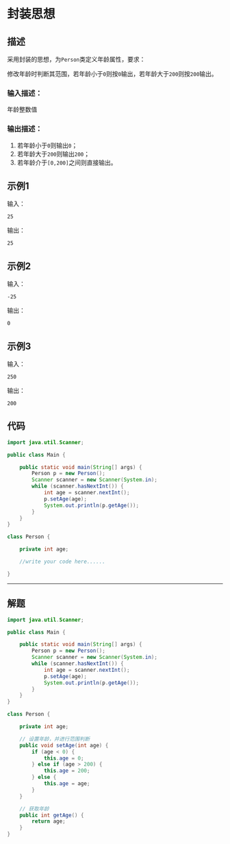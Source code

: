 # 封装思想

## 描述

采用封装的思想，为`Person`类定义年龄属性，要求：

修改年龄时判断其范围，若年龄小于`0`则按`0`输出，若年龄大于`200`则按`200`输出。

### 输入描述：

年龄整数值

### 输出描述：

1. 若年龄小于`0`则输出`0`；
2. 若年龄大于`200`则输出`200`；
3. 若年龄介于`[0,200]`之间则直接输出。

## 示例1

输入：

```
25
```


输出：

```
25
```


## 示例2

输入：

```
-25
```


输出：

```
0
```


## 示例3

输入：

```
250
```


输出：

```
200
```

## 代码

```java
import java.util.Scanner;

public class Main {

    public static void main(String[] args) {
        Person p = new Person();
        Scanner scanner = new Scanner(System.in);
        while (scanner.hasNextInt()) {
            int age = scanner.nextInt();
            p.setAge(age);
            System.out.println(p.getAge());
        }
    }
}

class Person {

    private int age;

    //write your code here......

}
```



---



## 解题

```java
import java.util.Scanner;

public class Main {

    public static void main(String[] args) {
        Person p = new Person();
        Scanner scanner = new Scanner(System.in);
        while (scanner.hasNextInt()) {
            int age = scanner.nextInt();
            p.setAge(age);
            System.out.println(p.getAge());
        }
    }
}

class Person {

    private int age;

    // 设置年龄，并进行范围判断
    public void setAge(int age) {
        if (age < 0) {
            this.age = 0;
        } else if (age > 200) {
            this.age = 200;
        } else {
            this.age = age;
        }
    }

    // 获取年龄
    public int getAge() {
        return age;
    }
}
```


